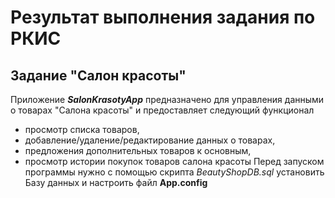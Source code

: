 # Результат выполнения задания по РКИС
## Задание "Салон красоты"
Приложение ***SalonKrasotyApp*** предназначено для управления данными о товарах "Салона красоты" и предоставляет следующий функционал
- просмотр списка товаров,
- добавление/удаление/редактирование данных о товарах,
- предложения дополнительных товаров к основным,
- просмотр истории покупок товаров салона красоты
Перед запуском программы нужно с помощью скрипта *BeautyShopDB.sql* установить Базу данных и настроить файл **App.config**
